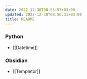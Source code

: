 ```yaml
---
date: 2022-12-30T08:55:57+03:00
updated: 2022-12-30T08:56:31+03:00
title: README
---
```


<!-- vim-markdown-toc GFM -->



<!-- vim-markdown-toc -->

### Python

+ [[Datetime]]

### Obsidian

+ [[Templetor]]



